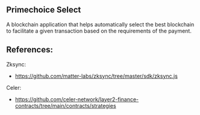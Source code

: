 ## Primechoice Select

A blockchain application that helps automatically select the best blockchain to facilitate a given transaction based on the requirements of the payment.

## References:

Zksync:

- https://github.com/matter-labs/zksync/tree/master/sdk/zksync.js

Celer:

- https://github.com/celer-network/layer2-finance-contracts/tree/main/contracts/strategies
